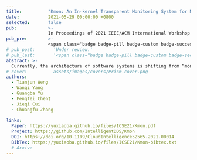 ```yaml
---
title:          "Kmon: An In-kernel Transparent Monitoring System for Microservice Systems with eBPF"
date:           2021-05-29 00:00:00 +0800
selected:       false
pub:            >-
                In Proceedings of 2021 IEEE/ACM International Workshop on Cloud Intelligence
pub_pre:        >-
                <span class="badge badge-pill badge-custom badge-success">CloudIntelligence'21</span>
# pub_post:       'Under review.'
# pub_last:       '<span class="badge badge-pill badge-custom badge-secondary">Conference</span><span class="badge badge-pill badge-custom badge-warning">Poster</span>'
abstract: >-
  Currently, the architecture of software systems is shifting from “monolith” to “microservice” which is an important enabling technology of cloud native systems. Since the advantages of microservice in agility, efficiency, and scaling, it has become the most popular architecture in the industry. However, as the increase of microservice complexity and scale, it becomes challenging to monitor such a large number of microservices. Traditional monitoring techniques such as end-to-end tracing cannot well fit microservice environment, because they need code instrumentation with great effort. Moreover, they cannot explore the fine-grained internal states of microservice instances. To tackle this problem, we propose Kmon, which is an In-kernel transparent monitoring system for microservice systems with extended Berkeley Packet Filter (eBPF). Kmon can provide multiple kinds of run-time information of micrservices such as latency, topology, performance metrics with a low overhead.
# cover:          assets/images/covers/Prism-cover.png
authors:
  - Tianjun Weng
  - Wanqi Yang
  - Guangba Yu
  - Pengfei Chen†
  - Jieqi Cui
  - Chuangfu Zhang
  
links:
  Paper: https://yuxiaoba.github.io/files/ICSE21/Kmon.pdf
  Project: https://github.com/IntelligentDDS/Kmon
  DOI: https://doi.org/10.1109/CloudIntelligence52565.2021.00014
  BibTex: https://yuxiaoba.github.io/files/ICSE21/Kmon-bibtex.txt
  # Arxiv:
---
```

